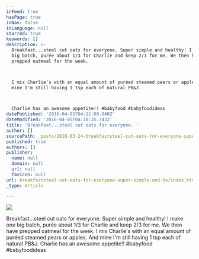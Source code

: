 ```yaml
---
inFeed: true
hasPage: true
inNav: false
inLanguage: null
starred: true
keywords: []
description: >-
  Breakfast...steel cut oats for everyone. Super simple and healthy! I make one
  big batch, purée about 1/3 for Charlie and keep 2/3 for me. We then have
  prepped oatmeal for the week.



  I mix Charlie's with an equal amount of puréed steamed pears or apples. And
  mine I'm still having 1 tsp each of natural PB&J.



  Charlie has an awesome appetite!! #babyfood #babyfoodideas
datePublished: '2016-04-05T04:11:00.040Z'
dateModified: '2016-04-05T04:10:35.743Z'
title: 'Breakfast...steel cut oats for everyone. '
author: []
sourcePath: _posts/2016-03-24-breakfaststeel-cut-oats-for-everyone-super-simple-and-he.md
published: true
authors: []
publisher:
  name: null
  domain: null
  url: null
  favicon: null
url: breakfaststeel-cut-oats-for-everyone-super-simple-and-he/index.html
_type: Article

---
```

![](https://the-grid-user-content.s3-us-west-2.amazonaws.com/bd30d50a-211b-4d57-bfd5-b0fecffcd776.jpg)

Breakfast...steel cut oats for everyone. Super simple and healthy! I make one big batch, purée about 1/3 for Charlie and keep 2/3 for me. We then have prepped oatmeal for the week.
I mix Charlie's with an equal amount of puréed steamed pears or apples. And mine I'm still having 1 tsp each of natural PB&J.
Charlie has an awesome appetite!! \#babyfood \#babyfoodideas
